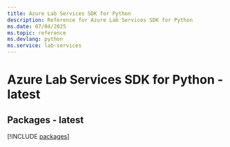 ```yaml
---
title: Azure Lab Services SDK for Python
description: Reference for Azure Lab Services SDK for Python
ms.date: 07/04/2025
ms.topic: reference
ms.devlang: python
ms.service: lab-services
---
```

# Azure Lab Services SDK for Python - latest
## Packages - latest
[!INCLUDE [packages](lab-services-index.md)]